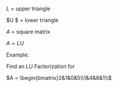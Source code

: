 $L$﻿ = upper triangle

$U $﻿ = lower triangle

$A$﻿ = square matrix

$A = L U$

Example:

Find an LU Factorization for

$A = \begin{bmatrix}2&1&0&5\\1&4&8&1\\$